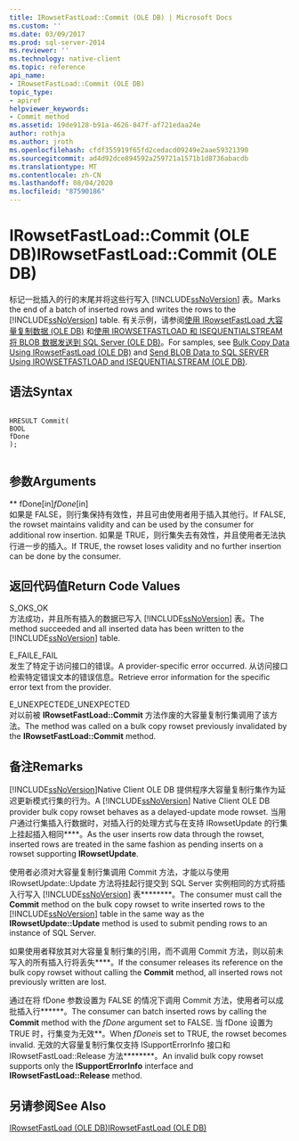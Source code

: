 ```yaml
---
title: IRowsetFastLoad::Commit (OLE DB) | Microsoft Docs
ms.custom: ''
ms.date: 03/09/2017
ms.prod: sql-server-2014
ms.reviewer: ''
ms.technology: native-client
ms.topic: reference
api_name:
- IRowsetFastLoad::Commit (OLE DB)
topic_type:
- apiref
helpviewer_keywords:
- Commit method
ms.assetid: 19de9128-b91a-4626-847f-af721edaa24e
author: rothja
ms.author: jroth
ms.openlocfilehash: cfdf355919f65fd2cedacd09249e2aae59321390
ms.sourcegitcommit: ad4d92dce894592a259721a1571b1d8736abacdb
ms.translationtype: MT
ms.contentlocale: zh-CN
ms.lasthandoff: 08/04/2020
ms.locfileid: "87590186"
---
```

# <a name="irowsetfastloadcommit-ole-db"></a><span data-ttu-id="c677d-102">IRowsetFastLoad::Commit (OLE DB)</span><span class="sxs-lookup"><span data-stu-id="c677d-102">IRowsetFastLoad::Commit (OLE DB)</span></span>
  <span data-ttu-id="c677d-103">标记一批插入的行的末尾并将这些行写入 [!INCLUDE[ssNoVersion](../../includes/ssnoversion-md.md)] 表。</span><span class="sxs-lookup"><span data-stu-id="c677d-103">Marks the end of a batch of inserted rows and writes the rows to the [!INCLUDE[ssNoVersion](../../includes/ssnoversion-md.md)] table.</span></span> <span data-ttu-id="c677d-104">有关示例，请参阅[使用 IRowsetFastLoad 大容量复制数据 (OLE DB)](irowsetfastload-ole-db.md) 和[使用 IROWSETFASTLOAD 和 ISEQUENTIALSTREAM 将 BLOB 数据发送到 SQL Server (OLE DB)](../native-client-ole-db-how-to/send-blob-data-to-sql-server-using-irowsetfastload-and-isequentialstream-ole-db.md)。</span><span class="sxs-lookup"><span data-stu-id="c677d-104">For samples, see [Bulk Copy Data Using IRowsetFastLoad &#40;OLE DB&#41;](irowsetfastload-ole-db.md) and [Send BLOB Data to SQL SERVER Using IROWSETFASTLOAD and ISEQUENTIALSTREAM &#40;OLE DB&#41;](../native-client-ole-db-how-to/send-blob-data-to-sql-server-using-irowsetfastload-and-isequentialstream-ole-db.md).</span></span>  
  
## <a name="syntax"></a><span data-ttu-id="c677d-105">语法</span><span class="sxs-lookup"><span data-stu-id="c677d-105">Syntax</span></span>  
  
```  
  
HRESULT Commit(  
BOOL   
fDone  
);  
  
```  
  
## <a name="arguments"></a><span data-ttu-id="c677d-106">参数</span><span class="sxs-lookup"><span data-stu-id="c677d-106">Arguments</span></span>  
 <span data-ttu-id="c677d-107">\*\* fDone[in]</span><span class="sxs-lookup"><span data-stu-id="c677d-107">*fDone*[in]</span></span>  
 <span data-ttu-id="c677d-108">如果是 FALSE，则行集保持有效性，并且可由使用者用于插入其他行。</span><span class="sxs-lookup"><span data-stu-id="c677d-108">If FALSE, the rowset maintains validity and can be used by the consumer for additional row insertion.</span></span> <span data-ttu-id="c677d-109">如果是 TRUE，则行集失去有效性，并且使用者无法执行进一步的插入。</span><span class="sxs-lookup"><span data-stu-id="c677d-109">If TRUE, the rowset loses validity and no further insertion can be done by the consumer.</span></span>  
  
## <a name="return-code-values"></a><span data-ttu-id="c677d-110">返回代码值</span><span class="sxs-lookup"><span data-stu-id="c677d-110">Return Code Values</span></span>  
 <span data-ttu-id="c677d-111">S_OK</span><span class="sxs-lookup"><span data-stu-id="c677d-111">S_OK</span></span>  
 <span data-ttu-id="c677d-112">方法成功，并且所有插入的数据已写入 [!INCLUDE[ssNoVersion](../../includes/ssnoversion-md.md)] 表。</span><span class="sxs-lookup"><span data-stu-id="c677d-112">The method succeeded and all inserted data has been written to the [!INCLUDE[ssNoVersion](../../includes/ssnoversion-md.md)] table.</span></span>  
  
 <span data-ttu-id="c677d-113">E_FAIL</span><span class="sxs-lookup"><span data-stu-id="c677d-113">E_FAIL</span></span>  
 <span data-ttu-id="c677d-114">发生了特定于访问接口的错误。</span><span class="sxs-lookup"><span data-stu-id="c677d-114">A provider-specific error occurred.</span></span> <span data-ttu-id="c677d-115">从访问接口检索特定错误文本的错误信息。</span><span class="sxs-lookup"><span data-stu-id="c677d-115">Retrieve error information for the specific error text from the provider.</span></span>  
  
 <span data-ttu-id="c677d-116">E_UNEXPECTED</span><span class="sxs-lookup"><span data-stu-id="c677d-116">E_UNEXPECTED</span></span>  
 <span data-ttu-id="c677d-117">对以前被 **IRowsetFastLoad::Commit** 方法作废的大容量复制行集调用了该方法。</span><span class="sxs-lookup"><span data-stu-id="c677d-117">The method was called on a bulk copy rowset previously invalidated by the **IRowsetFastLoad::Commit** method.</span></span>  
  
## <a name="remarks"></a><span data-ttu-id="c677d-118">备注</span><span class="sxs-lookup"><span data-stu-id="c677d-118">Remarks</span></span>  
 <span data-ttu-id="c677d-119">[!INCLUDE[ssNoVersion](../../includes/ssnoversion-md.md)]Native Client OLE DB 提供程序大容量复制行集作为延迟更新模式行集的行为。</span><span class="sxs-lookup"><span data-stu-id="c677d-119">A [!INCLUDE[ssNoVersion](../../includes/ssnoversion-md.md)] Native Client OLE DB provider bulk copy rowset behaves as a delayed-update mode rowset.</span></span> <span data-ttu-id="c677d-120">当用户通过行集插入行数据时，对插入行的处理方式与在支持 IRowsetUpdate 的行集上挂起插入相同\*\*\*\*。</span><span class="sxs-lookup"><span data-stu-id="c677d-120">As the user inserts row data through the rowset, inserted rows are treated in the same fashion as pending inserts on a rowset supporting **IRowsetUpdate**.</span></span>  
  
 <span data-ttu-id="c677d-121">使用者必须对大容量复制行集调用 Commit 方法，才能以与使用 IRowsetUpdate::Update 方法将挂起行提交到 SQL Server 实例相同的方式将插入行写入 [!INCLUDE[ssNoVersion](../../includes/ssnoversion-md.md)] 表\*\*\*\*\*\*\*\*。</span><span class="sxs-lookup"><span data-stu-id="c677d-121">The consumer must call the **Commit** method on the bulk copy rowset to write inserted rows to the [!INCLUDE[ssNoVersion](../../includes/ssnoversion-md.md)] table in the same way as the **IRowsetUpdate::Update** method is used to submit pending rows to an instance of SQL Server.</span></span>  
  
 <span data-ttu-id="c677d-122">如果使用者释放其对大容量复制行集的引用，而不调用 Commit 方法，则以前未写入的所有插入行将丢失\*\*\*\*。</span><span class="sxs-lookup"><span data-stu-id="c677d-122">If the consumer releases its reference on the bulk copy rowset without calling the **Commit** method, all inserted rows not previously written are lost.</span></span>  
  
 <span data-ttu-id="c677d-123">通过在将 fDone 参数设置为 FALSE 的情况下调用 Commit 方法，使用者可以成批插入行\*\*\*\*\*\*。</span><span class="sxs-lookup"><span data-stu-id="c677d-123">The consumer can batch inserted rows by calling the **Commit** method with the *fDone* argument set to FALSE.</span></span> <span data-ttu-id="c677d-124">当 fDone 设置为 TRUE 时，行集变为无效\*\*。</span><span class="sxs-lookup"><span data-stu-id="c677d-124">When *fDone*is set to TRUE, the rowset becomes invalid.</span></span> <span data-ttu-id="c677d-125">无效的大容量复制行集仅支持 ISupportErrorInfo 接口和 IRowsetFastLoad::Release 方法\*\*\*\*\*\*\*\*。</span><span class="sxs-lookup"><span data-stu-id="c677d-125">An invalid bulk copy rowset supports only the **ISupportErrorInfo** interface and **IRowsetFastLoad::Release** method.</span></span>  
  
## <a name="see-also"></a><span data-ttu-id="c677d-126">另请参阅</span><span class="sxs-lookup"><span data-stu-id="c677d-126">See Also</span></span>  
 [<span data-ttu-id="c677d-127">IRowsetFastLoad &#40;OLE DB&#41;</span><span class="sxs-lookup"><span data-stu-id="c677d-127">IRowsetFastLoad &#40;OLE DB&#41;</span></span>](irowsetfastload-ole-db.md)  
  
  
